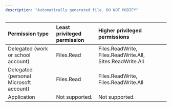 ```yaml
---
description: "Automatically generated file. DO NOT MODIFY"
---
```


|Permission type|Least privileged permission|Higher privileged permissions|
|:---|:---|:---|
|Delegated (work or school account)|Files.Read|Files.ReadWrite, Files.ReadWrite.All, Sites.ReadWrite.All|
|Delegated (personal Microsoft account)|Files.Read|Files.ReadWrite, Files.ReadWrite.All|
|Application|Not supported.|Not supported.|

